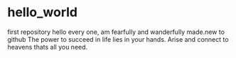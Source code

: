 # hello_world
first repository
hello every one, am fearfully and wanderfully made.new to github
The power to succeed in life lies in your hands.
Arise and connect to heavens thats all you need.

